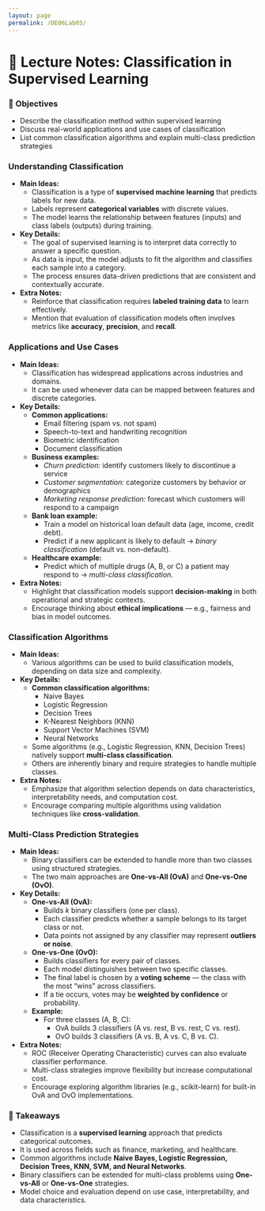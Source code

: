 ```yaml
---
layout: page
permalink: /DE06Lab05/
---
```


# 🧩 Lecture Notes: Classification in Supervised Learning

### 🎯 Objectives
- Describe the classification method within supervised learning  
- Discuss real-world applications and use cases of classification  
- List common classification algorithms and explain multi-class prediction strategies  

### Understanding Classification
- **Main Ideas:**  
  - Classification is a type of **supervised machine learning** that predicts labels for new data.  
  - Labels represent **categorical variables** with discrete values.  
  - The model learns the relationship between features (inputs) and class labels (outputs) during training.  
- **Key Details:**  
  - The goal of supervised learning is to interpret data correctly to answer a specific question.  
  - As data is input, the model adjusts to fit the algorithm and classifies each sample into a category.  
  - The process ensures data-driven predictions that are consistent and contextually accurate.  
- **Extra Notes:**  
  - Reinforce that classification requires **labeled training data** to learn effectively.  
  - Mention that evaluation of classification models often involves metrics like **accuracy**, **precision**, and **recall**.

### Applications and Use Cases
- **Main Ideas:**  
  - Classification has widespread applications across industries and domains.  
  - It can be used whenever data can be mapped between features and discrete categories.  
- **Key Details:**  
  - **Common applications:**  
    - Email filtering (spam vs. not spam)  
    - Speech-to-text and handwriting recognition  
    - Biometric identification  
    - Document classification  
  - **Business examples:**  
    - *Churn prediction:* identify customers likely to discontinue a service  
    - *Customer segmentation:* categorize customers by behavior or demographics  
    - *Marketing response prediction:* forecast which customers will respond to a campaign  
  - **Bank loan example:**  
    - Train a model on historical loan default data (age, income, credit debt).  
    - Predict if a new applicant is likely to default → *binary classification* (default vs. non-default).  
  - **Healthcare example:**  
    - Predict which of multiple drugs (A, B, or C) a patient may respond to → *multi-class classification*.  
- **Extra Notes:**  
  - Highlight that classification models support **decision-making** in both operational and strategic contexts.  
  - Encourage thinking about **ethical implications** — e.g., fairness and bias in model outcomes.

### Classification Algorithms
- **Main Ideas:**  
  - Various algorithms can be used to build classification models, depending on data size and complexity.  
- **Key Details:**  
  - **Common classification algorithms:**  
    - Naive Bayes  
    - Logistic Regression  
    - Decision Trees  
    - K-Nearest Neighbors (KNN)  
    - Support Vector Machines (SVM)  
    - Neural Networks  
  - Some algorithms (e.g., Logistic Regression, KNN, Decision Trees) natively support **multi-class classification**.  
  - Others are inherently binary and require strategies to handle multiple classes.  
- **Extra Notes:**  
  - Emphasize that algorithm selection depends on data characteristics, interpretability needs, and computation cost.  
  - Encourage comparing multiple algorithms using validation techniques like **cross-validation**.

### Multi-Class Prediction Strategies
- **Main Ideas:**  
  - Binary classifiers can be extended to handle more than two classes using structured strategies.  
  - The two main approaches are **One-vs-All (OvA)** and **One-vs-One (OvO)**.  
- **Key Details:**  
  - **One-vs-All (OvA):**  
    - Builds *k* binary classifiers (one per class).  
    - Each classifier predicts whether a sample belongs to its target class or not.  
    - Data points not assigned by any classifier may represent **outliers or noise**.  
  - **One-vs-One (OvO):**  
    - Builds classifiers for every pair of classes.  
    - Each model distinguishes between two specific classes.  
    - The final label is chosen by a **voting scheme** — the class with the most “wins” across classifiers.  
    - If a tie occurs, votes may be **weighted by confidence** or probability.  
  - **Example:**  
    - For three classes (A, B, C):  
      - OvA builds 3 classifiers (A vs. rest, B vs. rest, C vs. rest).  
      - OvO builds 3 classifiers (A vs. B, A vs. C, B vs. C).  
- **Extra Notes:**  
  - ROC (Receiver Operating Characteristic) curves can also evaluate classifier performance.  
  - Multi-class strategies improve flexibility but increase computational cost.  
  - Encourage exploring algorithm libraries (e.g., scikit-learn) for built-in OvA and OvO implementations.

### 📌 Takeaways
- Classification is a **supervised learning** approach that predicts categorical outcomes.  
- It is used across fields such as finance, marketing, and healthcare.  
- Common algorithms include **Naive Bayes, Logistic Regression, Decision Trees, KNN, SVM, and Neural Networks**.  
- Binary classifiers can be extended for multi-class problems using **One-vs-All** or **One-vs-One** strategies.  
- Model choice and evaluation depend on use case, interpretability, and data characteristics.


